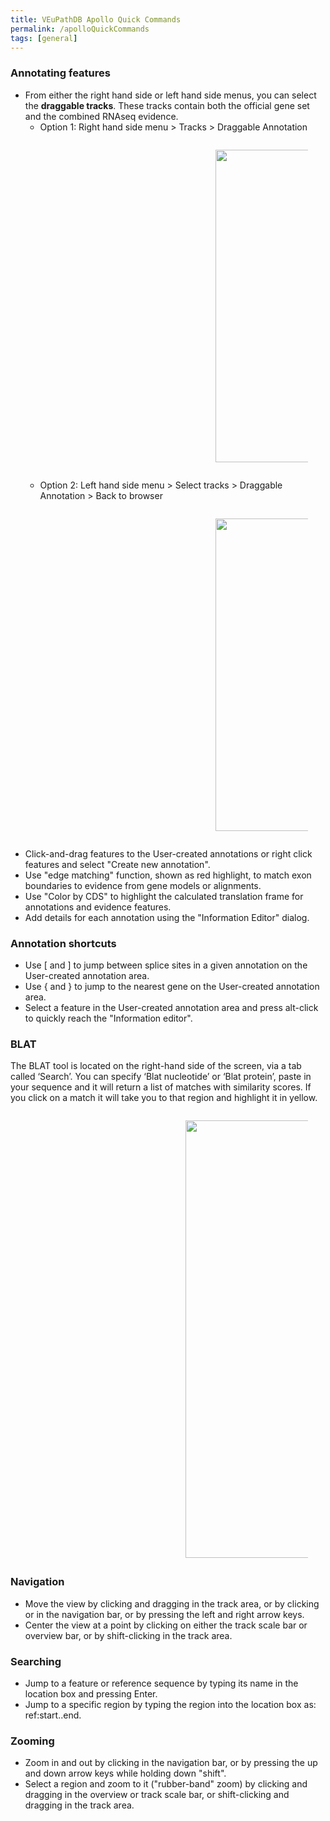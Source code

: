 ```yaml
---
title: VEuPathDB Apollo Quick Commands
permalink: /apolloQuickCommands
tags: [general]
---
```

<div class="static-content">

<h3>Annotating features</h3>
<ul> 
<li>From either the right hand side or left hand side menus, you can select the <b>draggable tracks</b>. These tracks contain both the official gene set and the combined RNAseq evidence.
  <ul>
  <li>Option 1: Right hand side menu > Tracks > Draggable Annotation 
    <div style="margin:2em;margin-left:20em;"><img  src="{{ "/assets/images/Apollo0red.png" | absolute_url }}" alt="" width="500px" />
    </div></li>
  <li>Option 2: Left hand side menu > Select tracks > Draggable Annotation > Back to browser
    <div style="margin:2em;margin-left:20em;"><img  src="{{ "/assets/images/Apollo0orange3.png" | absolute_url }}" alt="" width="500px" />
    </div></li>
  </ul>
</li>
<li>Click-and-drag features to the User-created annotations or right click features and select "Create new annotation".</li> 
<li> Use "edge matching" function, shown as red highlight, to match exon boundaries to evidence from gene models or alignments.</li> 
<li>Use "Color by CDS" to highlight the calculated translation frame for annotations and evidence features.</li> 
<li>Add details for each annotation using the "Information Editor" dialog.</li> 
</ul>

<h3>Annotation shortcuts</h3>
<ul> 
<li>Use [ and ] to jump between splice sites in a given annotation on the User-created annotation area.</li> 
<li>Use { and } to jump to the nearest gene on the User-created annotation area.</li> 
<li>Select a feature in the User-created annotation area and press alt-click to quickly reach the "Information editor". </li> 
</ul>

<h3>BLAT</h3>
The BLAT tool is located on the right-hand side of the screen, via a tab called ‘Search’. You can specify ‘Blat nucleotide’ or ‘Blat protein’, paste in your sequence and it will return a list of matches with similarity scores. If you click on a match it will take you to that region and highlight it in yellow.
<div style="margin:2em;margin-left:20em;"><img  src="{{ "/assets/images/ApolloBLAT.png" | absolute_url }}" alt="" width="700px" /></div>

<h3>Navigation</h3>
<ul> 
<li>Move the view by clicking and dragging in the track area, or by clicking or in the navigation bar, or by pressing the left and right arrow keys.</li> 
<li>Center the view at a point by clicking on either the track scale bar or overview bar, or by shift-clicking in the track area.</li> 
</ul>
  
<h3>Searching</h3>
<ul> 
<li> Jump to a feature or reference sequence by typing its name in the location box and pressing Enter.</li> 
<li>Jump to a specific region by typing the region into the location box as: ref:start..end.</li> 
</ul>
         
<h3>Zooming</h3>
<ul> 
<li>Zoom in and out by clicking in the navigation bar, or by pressing the up and down arrow keys while holding down "shift".</li> 
<li>Select a region and zoom to it ("rubber-band" zoom) by clicking and dragging in the overview or track scale bar, or shift-clicking and dragging in the track area.</li> 
</ul>
        
        



</div>
 
